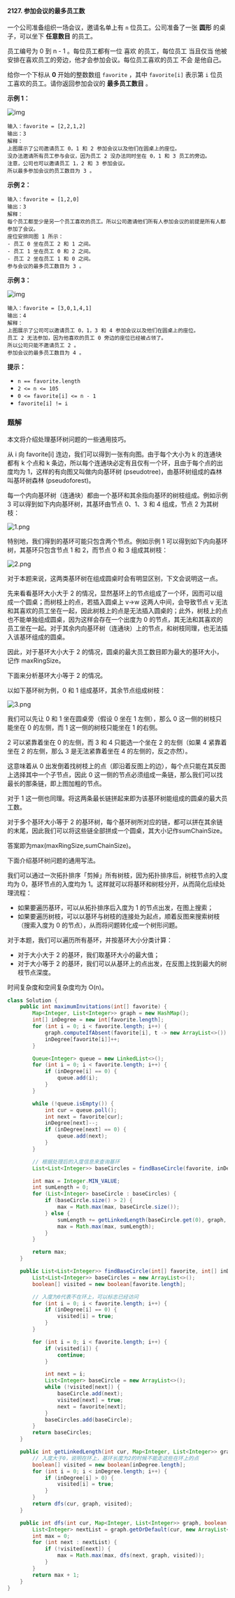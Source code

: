 #### 2127. 参加会议的最多员工数

一个公司准备组织一场会议，邀请名单上有 `n` 位员工。公司准备了一张 **圆形** 的桌子，可以坐下 **任意数目** 的员工。

员工编号为 0 到 n - 1 。每位员工都有一位 喜欢 的员工，每位员工 当且仅当 他被安排在喜欢员工的旁边，他才会参加会议。每位员工喜欢的员工 不会 是他自己。

给你一个下标从 **0** 开始的整数数组 `favorite` ，其中 `favorite[i]` 表示第 `i` 位员工喜欢的员工。请你返回参加会议的 **最多员工数目** 。

**示例 1：**

![img](http://gitlab.wsh-study.com/xp-study/LeeteCode/blob/master/数据结构/基础数据结构/图/images/参加会议的最多员工数/1.jpg)

```shell
输入：favorite = [2,2,1,2]
输出：3
解释：
上图展示了公司邀请员工 0，1 和 2 参加会议以及他们在圆桌上的座位。
没办法邀请所有员工参与会议，因为员工 2 没办法同时坐在 0，1 和 3 员工的旁边。
注意，公司也可以邀请员工 1，2 和 3 参加会议。
所以最多参加会议的员工数目为 3 。
```

**示例 2：**

```shell
输入：favorite = [1,2,0]
输出：3
解释：
每个员工都至少是另一个员工喜欢的员工。所以公司邀请他们所有人参加会议的前提是所有人都参加了会议。
座位安排同图 1 所示：
- 员工 0 坐在员工 2 和 1 之间。
- 员工 1 坐在员工 0 和 2 之间。
- 员工 2 坐在员工 1 和 0 之间。
参与会议的最多员工数目为 3 。
```

**示例 3：**

![img](http://gitlab.wsh-study.com/xp-study/LeeteCode/blob/master/数据结构/基础数据结构/图/images/参加会议的最多员工数/2.jpg)

```shell
输入：favorite = [3,0,1,4,1]
输出：4
解释：
上图展示了公司可以邀请员工 0，1，3 和 4 参加会议以及他们在圆桌上的座位。
员工 2 无法参加，因为他喜欢的员工 0 旁边的座位已经被占领了。
所以公司只能不邀请员工 2 。
参加会议的最多员工数目为 4 。
```

**提示：**

- `n == favorite.length`
- `2 <= n <= 105`
- `0 <= favorite[i] <= n - 1`
- `favorite[i] != i`

### 题解

本文将介绍处理基环树问题的一些通用技巧。

从 i 向 favorite[i] 连边，我们可以得到一张有向图。由于每个大小为 k 的连通块都有 k 个点和 k 条边，所以每个连通块必定有且仅有一个环，且由于每个点的出度均为 1，这样的有向图又叫做内向基环树 (pseudotree)，由基环树组成的森林叫基环树森林 (pseudoforest)。

每一个内向基环树（连通块）都由一个基环和其余指向基环的树枝组成。例如示例 3 可以得到如下内向基环树，其基环由节点 0、1、3 和 4 组成，节点 2 为其树枝：

![1.png](http://gitlab.wsh-study.com/xp-study/LeeteCode/blob/master/数据结构/基础数据结构/图/images/参加会议的最多员工数/3.jpg)

特别地，我们得到的基环可能只包含两个节点。例如示例 1 可以得到如下内向基环树，其基环只包含节点 1 和 2，而节点 0 和 3 组成其树枝：

![2.png](http://gitlab.wsh-study.com/xp-study/LeeteCode/blob/master/数据结构/基础数据结构/图/images/参加会议的最多员工数/4.jpg)

对于本题来说，这两类基环树在组成圆桌时会有明显区别，下文会说明这一点。

先来看看基环大小大于 2 的情况，显然基环上的节点组成了一个环，因而可以组成一个圆桌；而树枝上的点，若插入圆桌上 v→w 这两人中间，会导致节点 v 无法和其喜欢的员工坐在一起，因此树枝上的点是无法插入圆桌的；此外，树枝上的点也不能单独组成圆桌，因为这样会存在一个出度为 0 的节点，其无法和其喜欢的员工坐在一起。对于其余内向基环树（连通块）上的节点，和树枝同理，也无法插入该基环组成的圆桌。

因此，对于基环大小大于 2 的情况，圆桌的最大员工数目即为最大的基环大小，记作 maxRingSize。

下面来分析基环大小等于 2 的情况。

以如下基环树为例，0 和 1 组成基环，其余节点组成树枝：

![3.png](http://gitlab.wsh-study.com/xp-study/LeeteCode/blob/master/数据结构/基础数据结构/图/images/参加会议的最多员工数/5.jpg)

我们可以先让 0 和 1 坐在圆桌旁（假设 0 坐在 1 左侧），那么 0 这一侧的树枝只能坐在 0 的左侧，而 1 这一侧的树枝只能坐在 1 的右侧。

2 可以紧靠着坐在 0 的左侧，而 3 和 4 只能选一个坐在 2 的左侧（如果 4 紧靠着坐在 2 的左侧，那么 3 是无法紧靠着坐在 4 的左侧的，反之亦然）。

这意味着从 0 出发倒着找树枝上的点（即沿着反图上的边），每个点只能在其反图上选择其中一个子节点，因此 0 这一侧的节点必须组成一条链，那么我们可以找最长的那条链，即上图加粗的节点。

对于 1 这一侧也同理。将这两条最长链拼起来即为该基环树能组成的圆桌的最大员工数。

对于多个基环大小等于 2 的基环树，每个基环树所对应的链，都可以拼在其余链的末尾，因此我们可以将这些链全部拼成一个圆桌，其大小记作sumChainSize。

答案即为max(maxRingSize,sumChainSize)。



下面介绍基环树问题的通用写法。

我们可以通过一次拓扑排序「剪掉」所有树枝，因为拓扑排序后，树枝节点的入度均为 0，基环节点的入度均为 1。这样就可以将基环和树枝分开，从而简化后续处理流程：

* 如果要遍历基环，可以从拓扑排序后入度为 1 的节点出发，在图上搜索；
* 如果要遍历树枝，可以以基环与树枝的连接处为起点，顺着反图来搜索树枝（搜索入度为 0 的节点），从而将问题转化成一个树形问题。

对于本题，我们可以遍历所有基环，并按基环大小分类计算：

- 对于大小大于 2 的基环，我们取基环大小的最大值；
- 对于大小等于 2 的基环，我们可以从基环上的点出发，在反图上找到最大的树枝节点深度。

时间复杂度和空间复杂度均为 O(n)。

```java
class Solution {
    public int maximumInvitations(int[] favorite) {
        Map<Integer, List<Integer>> graph = new HashMap();
        int[] inDegree = new int[favorite.length];
        for (int i = 0; i < favorite.length; i++) {
            graph.computeIfAbsent(favorite[i], t -> new ArrayList<>()).add(i);
            inDegree[favorite[i]]++;
        }

        Queue<Integer> queue = new LinkedList<>();
        for (int i = 0; i < favorite.length; i++) {
            if (inDegree[i] == 0) {
                queue.add(i);
            }
        }

        while (!queue.isEmpty()) {
            int cur = queue.poll();
            int next = favorite[cur];
            inDegree[next]--;
            if (inDegree[next] == 0) {
                queue.add(next);
            }
        }

        // 根据处理后的入度信息来查询基环
        List<List<Integer>> baseCircles = findBaseCircle(favorite, inDegree);

        int max = Integer.MIN_VALUE;
        int sumLength = 0;
        for (List<Integer> baseCircle : baseCircles) {
            if (baseCircle.size() > 2) {
                max = Math.max(max, baseCircle.size());
            } else {
                sumLength += getLinkedLength(baseCircle.get(0), graph, inDegree) + getLinkedLength(baseCircle.get(1), graph, inDegree);
                max = Math.max(max, sumLength);
            }
        }

        return max;
    }

    public List<List<Integer>> findBaseCircle(int[] favorite, int[] inDegree) {
        List<List<Integer>> baseCircles = new ArrayList<>();
        boolean[] visited = new boolean[favorite.length];

        // 入度为0代表不在环上，可以标志已经访问
        for (int i = 0; i < favorite.length; i++) {
            if (inDegree[i] == 0) {
                visited[i] = true;
            }
        }

        for (int i = 0; i < favorite.length; i++) {
            if (visited[i]) {
                continue;
            }

            int next = i;
            List<Integer> baseCircle = new ArrayList<>();
            while (!visited[next]) {
                baseCircle.add(next);
                visited[next] = true;
                next = favorite[next];
            }
            baseCircles.add(baseCircle);
        }
        return baseCircles;
    }

    public int getLinkedLength(int cur, Map<Integer, List<Integer>> graph, int[] inDegree) {
        // 入度大于0，说明在环上，基环长度为2的时候不能走这些在环上的点
        boolean[] visited = new boolean[inDegree.length];
        for (int i = 0; i < inDegree.length; i++) {
            if (inDegree[i] > 0) {
                visited[i] = true;
            }
        }
        return dfs(cur, graph, visited);
    }

    public int dfs(int cur, Map<Integer, List<Integer>> graph, boolean[] visited) {
        List<Integer> nextList = graph.getOrDefault(cur, new ArrayList<>());
        int max = 0;
        for (int next : nextList) {
            if (!visited[next]) {
                max = Math.max(max, dfs(next, graph, visited));
            }
        }
        return max + 1;
    }
}
```

